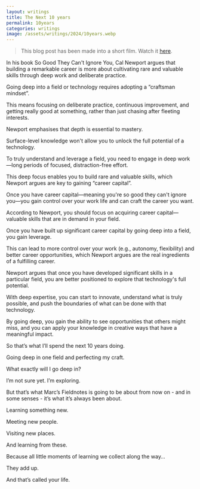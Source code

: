```yaml
---
layout: writings
title: The Next 10 years
permalink: 10years
categories: writings
image: /assets/writings/2024/10years.webp
---
```


> This blog post has been made into a short film. Watch it [here](https://www.youtube.com/watch?v=TU-UJ9Y7rr8).

In his book So Good They Can't Ignore You, Cal Newport argues that building a remarkable career is more about cultivating rare and valuable skills through deep work and deliberate practice.

Going deep into a field or technology requires adopting a “craftsman mindset”.

This means focusing on deliberate practice, continuous improvement, and getting really good at something, rather than just chasing after fleeting interests.

Newport emphasises that depth is essential to mastery.

Surface-level knowledge won't allow you to unlock the full potential of a technology.

To truly understand and leverage a field, you need to engage in deep work—long periods of focused, distraction-free effort.

This deep focus enables you to build rare and valuable skills, which Newport argues are key to gaining “career capital”.

Once you have career capital—meaning you're so good they can't ignore you—you gain control over your work life and can craft the career you want.

According to Newport, you should focus on acquiring career capital—valuable skills that are in demand in your field.

Once you have built up significant career capital by going deep into a field, you gain leverage.

This can lead to more control over your work (e.g., autonomy, flexibility) and better career opportunities, which Newport argues are the real ingredients of a fulfilling career.

Newport argues that once you have developed significant skills in a particular field, you are better positioned to explore that technology's full potential.

With deep expertise, you can start to innovate, understand what is truly possible, and push the boundaries of what can be done with that technology.

By going deep, you gain the ability to see opportunities that others might miss, and you can apply your knowledge in creative ways that have a meaningful impact.

So that’s what I’ll spend the next 10 years doing.

Going deep in one field and perfecting my craft.

What exactly will I go deep in?

I’m not sure yet. I’m exploring.

But that’s what Marc’s Fieldnotes is going to be about from now on - and in some senses - it’s what it’s always been about.

Learning something new.

Meeting new people.

Visiting new places.

And learning from these.

Because all little moments of learning we collect along the way…

They add up.

And that’s called your life.

